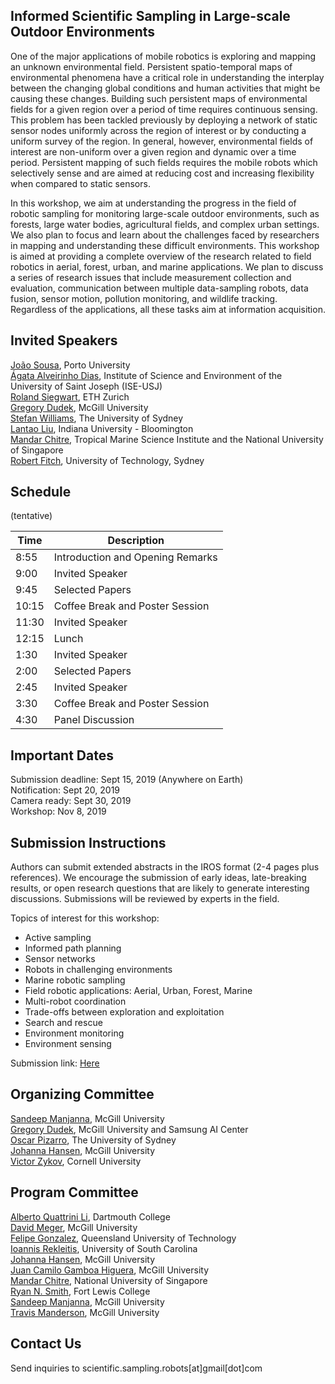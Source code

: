 ## Informed Scientific Sampling in Large-scale Outdoor Environments

One of the major applications of mobile robotics is exploring and mapping an unknown environmental field. Persistent spatio-temporal maps of environmental phenomena have a critical role in understanding the interplay between the changing global conditions and human activities that might be causing these changes. Building such persistent maps of environmental fields for a given region over a period of time requires continuous sensing. This problem has been tackled previously by deploying a network of static sensor nodes uniformly across the region of interest or by conducting a uniform survey of the region. In general, however, environmental fields of interest are non-uniform over a given region and dynamic over a time period. Persistent mapping of such fields requires the mobile robots which selectively sense and are aimed at reducing cost and increasing flexibility when compared to static sensors. 

In this workshop, we aim at understanding the progress in the field of robotic sampling for monitoring large-scale outdoor environments, such as forests, large water bodies, agricultural fields, and complex urban settings. We also plan to focus and learn about the challenges faced by researchers in mapping and understanding these difficult environments. This workshop is aimed at providing a complete overview of the research related to field robotics in aerial, forest, urban, and marine applications. We plan to discuss a series of research issues that include measurement collection and evaluation, communication between multiple data-sampling robots, data fusion, sensor motion, pollution monitoring, and wildlife tracking. Regardless of the applications, all these tasks aim at information acquisition.

## Invited Speakers

[João Sousa](https://www.lsts.pt/member/jo%C3%A3o-sousa), Porto University  
[Ágata Alveirinho Dias](http://idl.campus.ciencias.ulisboa.pt/profiles/agata-alveirinho-dias/), Institute of Science and Environment of the University of Saint Joseph (ISE-USJ)  
[Roland Siegwart](http://www.asl.ethz.ch/the-lab/people/person-detail.html?persid=29981), ETH Zurich  
[Gregory Dudek](https://www.cim.mcgill.ca/~dudek/), McGill University  
[Stefan Williams](https://sydney.edu.au/engineering/people/stefan.williams.php), The University of Sydney  
[Lantao Liu](http://homes.sice.indiana.edu/lantao/), Indiana University - Bloomington  
[Mandar Chitre](http://www.chitre.net/), Tropical Marine Science Institute and the National University of Singapore  
[Robert Fitch](https://www.uts.edu.au/staff/robert.fitch), University of Technology, Sydney  
<!-- [Christian Katlein](http://katlein.de/), Jacobs University Bremen  -->


## Schedule
(tentative)

| Time | Description |
| --- | --- |
| 8:55 | Introduction and Opening Remarks |  
| 9:00 | Invited Speaker |   
| 9:45 | Selected Papers |   
| 10:15 | Coffee Break and Poster Session |    
| 11:30 | Invited Speaker |   
| 12:15 | Lunch |   
| 1:30 |  Invited Speaker |   
| 2:00 | Selected Papers |   
| 2:45 | Invited Speaker |
| 3:30 | Coffee Break and Poster Session |    
| 4:30 | Panel Discussion |   

## Important Dates

Submission deadline: Sept 15, 2019 (Anywhere on Earth)  
Notification: Sept 20, 2019  
Camera ready: Sept 30, 2019  
Workshop: Nov 8, 2019 

## Submission Instructions

Authors can submit extended abstracts in the IROS format (2-4 pages plus references). We encourage the submission of early ideas, late-breaking results, or open research questions that are likely to generate interesting discussions. Submissions will be reviewed by experts in the field.

Topics of interest for this workshop:

- Active sampling
- Informed path planning
- Sensor networks
- Robots in challenging environments
- Marine robotic sampling
- Field robotic applications: Aerial, Urban, Forest, Marine
- Multi-robot coordination
- Trade-offs between exploration and exploitation
- Search and rescue
- Environment monitoring
- Environment sensing

Submission link: [Here](https://cmt3.research.microsoft.com/User/Login?ReturnUrl=%2FISSLOE2019)


## Organizing Committee

[Sandeep Manjanna](https://www.cim.mcgill.ca/~msandeep/), McGill University  
[Gregory Dudek](https://www.cim.mcgill.ca/~dudek/), McGill University and Samsung AI Center  
[Oscar Pizarro](https://sydney.edu.au/engineering/people/oscar.pizarro.php), The University of Sydney    
[Johanna Hansen](johannah.github.io), McGill University  
[Victor Zykov](https://www.linkedin.com/in/vzykov), Cornell University  

## Program Committee

[Alberto Quattrini Li](https://sites.google.com/view/albertoq), Dartmouth College  
[David Meger](https://www.cim.mcgill.ca/~dmeger/), McGill University  
[Felipe Gonzalez](https://staff.qut.edu.au/staff/felipe.gonzalez), Queensland University of Technology  
[Ioannis Rekleitis](http://www.cse.sc.edu/~yiannisr/), University of South Carolina  
[Johanna Hansen](johannah.github.io), McGill University  
[Juan Camilo Gamboa Higuera](http://www.cim.mcgill.ca/~gamboa/), McGill University  
[Mandar Chitre](http://www.chitre.net/), National University of Singapore  
[Ryan N. Smith](http://www.ryannealsmith.com/), Fort Lewis College  
[Sandeep Manjanna](https://www.cim.mcgill.ca/~msandeep/), McGill University  
[Travis Manderson](http://www.cim.mcgill.ca/~travism/), McGill University  


## Contact Us

Send inquiries to scientific.sampling.robots[at]gmail[dot]com
